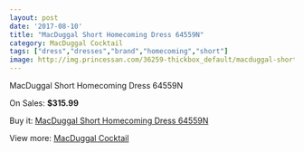 ```yaml
---
layout: post
date: '2017-08-10'
title: "MacDuggal Short Homecoming Dress 64559N"
category: MacDuggal Cocktail
tags: ["dress","dresses","brand","homecoming","short"]
image: http://img.princessan.com/36259-thickbox_default/macduggal-short-homecoming-dress-64559n.jpg
---
```

MacDuggal Short Homecoming Dress 64559N

On Sales: **$315.99**
<a href="https://www.princessan.com/en/16990-macduggal-short-homecoming-dress-64559n.html"><amp-img layout="responsive" width="600" height="600" src="//img.princessan.com/36259-thickbox_default/macduggal-short-homecoming-dress-64559n.jpg" alt="MacDuggal Short Homecoming Dress 64559N 0" /></a>

Buy it: [MacDuggal Short Homecoming Dress 64559N](https://www.princessan.com/en/16990-macduggal-short-homecoming-dress-64559n.html "MacDuggal Short Homecoming Dress 64559N")

View more: [MacDuggal Cocktail](https://www.princessan.com/en/141- "MacDuggal Cocktail")